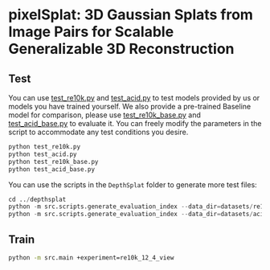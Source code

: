 # pixelSplat: 3D Gaussian Splats from Image Pairs for Scalable Generalizable 3D Reconstruction

## Test

You can use [test_re10k.py](./test_re10k.py) and [test_acid.py](./test_acid.py) to test models provided by us or models you have trained yourself. We also provide a pre-trained Baseline model for comparison, please use [test_re10k_base.py](./test_re10k_base.py) and [test_acid_base.py](./test_acid_base.py) to evaluate it. You can freely modify the parameters in the script to accommodate any test conditions you desire.

```python
python test_re10k.py
python test_acid.py
python test_re10k_base.py
python test_acid_base.py
```

You can use the scripts in the `DepthSplat` folder to generate more test files:

```python
cd ../depthsplat
python -m src.scripts.generate_evaluation_index --data_dir=datasets/re10k/test --num_context_views=36 --num_target_views=8 --view_selection_num=200 --type re10k
python -m src.scripts.generate_evaluation_index --data_dir=datasets/acid/test --num_context_views=36 --num_target_views=8 --view_selection_num=50 --type acid
```

## Train

```bash
python -m src.main +experiment=re10k_12_4_view
```
